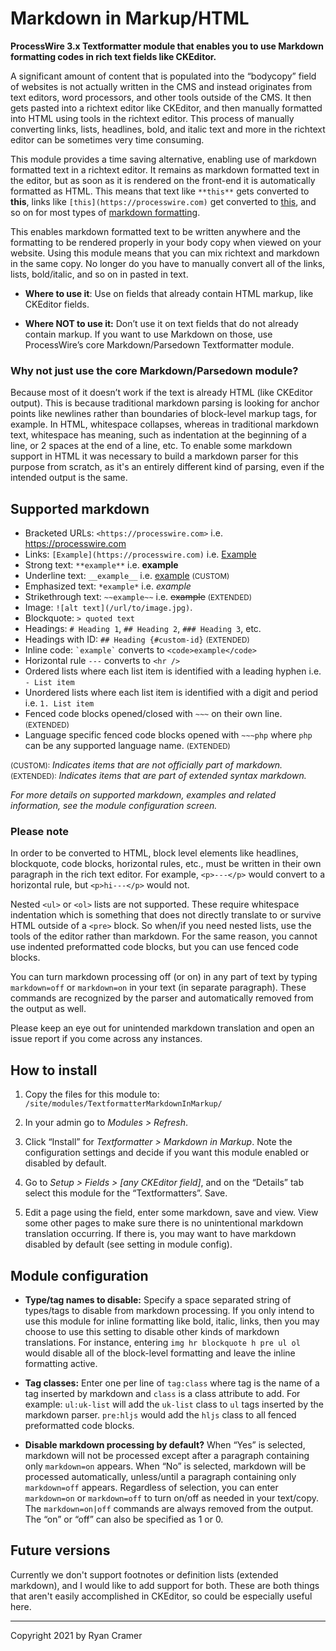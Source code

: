 # Markdown in Markup/HTML

**ProcessWire 3.x Textformatter module that enables you to use Markdown
formatting codes in rich text fields like CKEditor.**

A significant amount of content that is populated into the “bodycopy” field
of websites is not actually written in the CMS and instead originates from 
text editors, word processors, and other tools outside of the CMS. It then 
gets pasted into a richtext editor like CKEditor, and then manually 
formatted into HTML using tools in the richtext editor. This process of 
manually converting links, lists, headlines, bold, and italic text and more 
in the richtext editor can be sometimes very time consuming. 

This module provides a time saving alternative, enabling use of markdown
formatted text in a richtext editor. It remains as markdown formatted 
text in the editor, but as soon as it is rendered on the front-end it is 
automatically formatted as HTML. This means that text like `**this**`
gets converted to **this**, links like `[this](https://processwire.com)`
get converted to [this](https://processwire.com), and so on for most types
of [markdown formatting](https://www.markdownguide.org/cheat-sheet/). 

This enables markdown formatted text to be written anywhere and the
formatting to be rendered properly in your body copy when viewed on your 
website. Using this module means that you can mix richtext and markdown 
in the same copy. No longer do you have to manually convert all of the 
links, lists, bold/italic, and so on in pasted in text. 

- **Where to use it**: Use on fields that already contain HTML markup, like 
  CKEditor fields. 

- **Where NOT to use it:** Don’t use it on text fields that do not 
  already contain markup. If you want to use Markdown on those, use 
  ProcessWire’s core Markdown/Parsedown Textformatter module.

### Why not just use the core Markdown/Parsedown module? 

Because most of it doesn’t work if the text is already HTML (like CKEditor 
output). This is because traditional markdown parsing is looking for anchor 
points like newlines rather than boundaries of block-level markup tags, for 
example. In HTML, whitespace collapses, whereas in traditional markdown text, 
whitespace has meaning, such as indentation at the beginning of a line,
or 2 spaces at the end of a line, etc. To enable some markdown support in 
HTML it was necessary to build a markdown parser for this purpose from 
scratch, as it's an entirely different kind of parsing, even if the 
intended output is the same. 

## Supported markdown

- Bracketed URLs: `<https://processwire.com>` i.e. <https://processwire.com>
- Links: `[Example](https://processwire.com)` i.e. [Example](https://processwire.com)
- Strong text: `**example**` i.e. **example**
- Underline text: `__example__` i.e. <u>example</u> <small>(CUSTOM)</small>
- Emphasized text: `*example*` i.e. *example* 
- Strikethrough text: `~~example~~` i.e. <s>example</s> <small>(EXTENDED)</small>
- Image: `![alt text](/url/to/image.jpg)`.
- Blockquote: `> quoted text`
- Headings: `# Heading 1`, `## Heading 2`, `### Heading 3`, etc.
- Headings with ID: `## Heading {#custom-id}` <small>(EXTENDED)</small>
- Inline code: <code>\`example\`</code> converts to `<code>example</code>`
- Horizontal rule `---` converts to `<hr />`
- Ordered lists where each list item is identified with a leading hyphen
  i.e. `- List item`  
- Unordered lists where each list item is identified with a digit and period
  i.e. `1. List item` 
- Fenced code blocks opened/closed with `~~~` on their own line.
  <small>(EXTENDED)</small>
- Language specific fenced code blocks opened with `~~~php` where `php` can
  be any supported language name. <small>(EXTENDED)</small>
  
<small>(CUSTOM):</small> *Indicates items that are not officially part of markdown.*    
<small>(EXTENDED):</small> *Indicates items that are part of extended syntax markdown.*

*For more details on supported markdown, examples and related information,
see the module configuration screen.*

### Please note

In order to be converted to HTML, block level elements like headlines, 
blockquote, code blocks, horizontal rules, etc., must be written in their
own paragraph in the rich text editor. For example, `<p>---</p>` would convert
to a horizontal rule, but `<p>hi---</p>` would not. 
  
Nested `<ul>` or `<ol>` lists are not supported. These require whitespace 
indentation which is something that does not directly translate to or survive
HTML outside of a `<pre>` block. So when/if you need nested lists, use the 
tools of the editor rather than markdown. For the same reason, you cannot use
indented preformatted code blocks, but you can use fenced code blocks. 

You can turn markdown processing off (or on) in any part of text by typing
`markdown=off` or `markdown=on` in your text (in separate paragraph). These
commands are recognized by the parser and automatically removed from the 
output as well. 

Please keep an eye out for unintended markdown translation and open an issue
report if you come across any instances. 



## How to install

1. Copy the files for this module to:
   `/site/modules/TextformatterMarkdownInMarkup/`
   
2. In your admin go to *Modules > Refresh*.    

3. Click “Install” for *Textformatter > Markdown in Markup*. Note the 
   configuration settings and decide if you want this module enabled or
   disabled by default. 

4. Go to *Setup > Fields > [any CKEditor field]*, and on the “Details” tab
   select this module for the “Textformatters”. Save.

5. Edit a page using the field, enter some markdown, save and view. View 
   some other pages to make sure there is no unintentional markdown 
   translation occurring. If there is, you may want to have markdown 
   disabled by default (see setting in module config). 

## Module configuration  

- **Type/tag names to disable:** Specify a space separated string of 
  types/tags to disable from markdown processing. If you only intend to use
  this module for inline formatting like bold, italic, links, then you may
  choose to use this setting to disable other kinds of markdown translations.
  For instance, entering `img hr blockquote h pre ul ol` would disable all
  of the block-level formatting and leave the inline formatting active.
  
- **Tag classes:** Enter one per line of `tag:class` where tag is the name of 
  a tag inserted by markdown and `class` is a class attribute to add. For 
  example: `ul:uk-list` will add the `uk-list` class to `ul` tags inserted 
  by the markdown parser. `pre:hljs` would add the `hljs` class to all fenced
  preformatted code blocks. 
  
- **Disable markdown processing by default?** When “Yes” is selected, markdown 
  will not be processed except after a paragraph containing only `markdown=on`
  appears. When “No” is selected, markdown will be processed automatically, 
  unless/until a paragraph containing only `markdown=off` appears. Regardless 
  of selection, you can enter `markdown=on` or `markdown=off` to turn on/off 
  as needed in your text/copy. The `markdown=on|off` commands are always 
  removed from the output. The “on” or “off” can also be specified as 1 or 0. 

## Future versions

Currently we don't support footnotes or definition lists (extended markdown), and 
I would like to add support for both. These are both things that aren't easily 
accomplished in CKEditor, so could be especially useful here.

---
Copyright 2021 by Ryan Cramer

